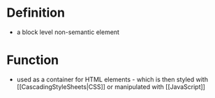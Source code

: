 # Definition
- a block level non-semantic element

# Function
- used as a container for HTML elements - which is then styled with [[CascadingStyleSheets|CSS]] or manipulated with [[JavaScript]]